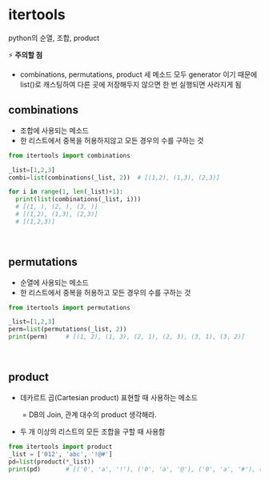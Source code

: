 # itertools

python의 순열, 조합, product

:zap: **주의할 점**

- combinations, permutations, product 세 메소드 모두 generator 이기 때문에 list()로 캐스팅하여 다른 곳에 저장해두지 않으면 한 번 실행되면 사라지게 됨

## combinations

- 조합에 사용되는 메소드 
- 한 리스트에서 중복을 허용하지않고 모든 경우의 수를 구하는 것

```python
from itertools import combinations

_list=[1,2,3]
combi=list(combinations(_list, 2))	# [(1,2), (1,3), (2,3)]

for i in range(1, len(_list)+1):
  print(list(combinations(_list, i)))
  # [(1, ), (2, ), (3, )]
  # [(1,2), (1,3), (2,3)]
  # [(1,2,3)]
```

</br>

## permutations

- 순열에 사용되는 메소드
- 한 리스트에서 중복을 허용하고 모든 경우의 수를 구하는 것

```python
from itertools import permutations

_list=[1,2,3]
perm=list(permutations(_list, 2))
print(perm)		# [(1, 2), (1, 3), (2, 1), (2, 3), (3, 1), (3, 2)]
```

</br>

## product

- 데카르트 곱(Cartesian product) 표현할 때 사용하는 메소드 

  ​	= DB의 Join, 관계 대수의 product 생각해라.

- 두 개 이상의 리스트의 모든 조합을 구할 때 사용함

```python
from itertools import product
_list = ['012', 'abc', '!@#']
pd=list(product(*_list))
print(pd)		# [('0', 'a', '!'), ('0', 'a', '@'), ('0', 'a', '#'), ('0', 'b', '!'), ... , ('2', 'c', '#')]
```